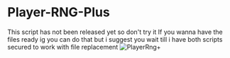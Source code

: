 # Player-RNG-Plus

This script has not been released yet so don't try it
If you wanna have the files ready ig you can do that but i suggest you wait till i have both scripts secured to work with file replacement
![PlayerRng+](https://github.com/NaikoScript/Player-RNG-Plus/assets/107273752/e4f780ee-dfd1-4a7a-9e31-d6d56249912e)
